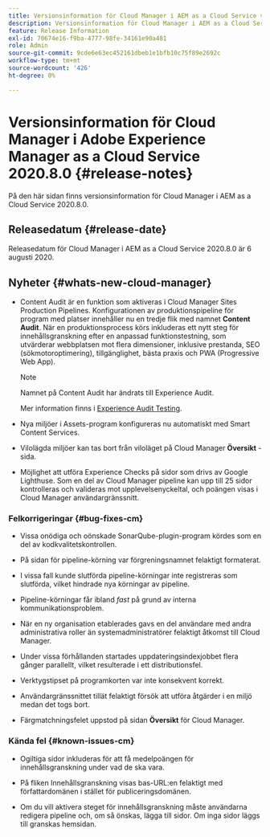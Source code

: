 ```yaml
---
title: Versionsinformation för Cloud Manager i AEM as a Cloud Service version 2020.8.0
description: Versionsinformation för Cloud Manager i AEM as a Cloud Service version 2020.8.0
feature: Release Information
exl-id: 70674e16-f9ba-4777-98fe-34161e90a481
role: Admin
source-git-commit: 9cde6e63ec452161dbeb1e1bfb10c75f89e2692c
workflow-type: tm+mt
source-wordcount: '426'
ht-degree: 0%

---
```


# Versionsinformation för Cloud Manager i Adobe Experience Manager as a Cloud Service 2020.8.0 {#release-notes}

På den här sidan finns versionsinformation för Cloud Manager i AEM as a Cloud Service 2020.8.0.

## Releasedatum {#release-date}

Releasedatum för Cloud Manager i AEM as a Cloud Service 2020.8.0 är 6 augusti 2020.

## Nyheter {#whats-new-cloud-manager}

* Content Audit är en funktion som aktiveras i Cloud Manager Sites Production Pipelines. Konfigurationen av produktionspipeline för program med platser innehåller nu en tredje flik med namnet **Content Audit**. När en produktionsprocess körs inkluderas ett nytt steg för innehållsgranskning efter en anpassad funktionstestning, som utvärderar webbplatsen mot flera dimensioner, inklusive prestanda, SEO (sökmotoroptimering), tillgänglighet, bästa praxis och PWA (Progressive Web App).


  >[!NOTE]
  >Namnet på Content Audit har ändrats till Experience Audit.

  Mer information finns i [Experience Audit Testing](/help/implementing/cloud-manager/experience-audit-dashboard.md).

* Nya miljöer i Assets-program konfigureras nu automatiskt med Smart Content Services.

* Vilolägda miljöer kan tas bort från viloläget på Cloud Manager **Översikt** -sida.

* Möjlighet att utföra Experience Checks på sidor som drivs av Google Lighthuse. Som en del av Cloud Manager pipeline kan upp till 25 sidor kontrolleras och valideras mot upplevelsenyckeltal, och poängen visas i Cloud Manager användargränssnitt.

### Felkorrigeringar {#bug-fixes-cm}

* Vissa onödiga och oönskade SonarQube-plugin-program kördes som en del av kodkvalitetskontrollen.

* På sidan för pipeline-körning var förgreningsnamnet felaktigt formaterat.

* I vissa fall kunde slutförda pipeline-körningar inte registreras som slutförda, vilket hindrade nya körningar av pipeline.

* Pipeline-körningar får ibland *fast* på grund av interna kommunikationsproblem.

* När en ny organisation etablerades gavs en del användare med andra administrativa roller än systemadministratörer felaktigt åtkomst till Cloud Manager.

* Under vissa förhållanden startades uppdateringsindexjobbet flera gånger parallellt, vilket resulterade i ett distributionsfel.

* Verktygstipset på programkorten var inte konsekvent korrekt.

* Användargränssnittet tillät felaktigt försök att utföra åtgärder i en miljö medan det togs bort.

* Färgmatchningsfelet uppstod på sidan **Översikt** för Cloud Manager.

### Kända fel {#known-issues-cm}

* Ogiltiga sidor inkluderas för att få medelpoängen för innehållsgranskning under vad de ska vara.

* På fliken Innehållsgranskning visas bas-URL:en felaktigt med författardomänen i stället för publiceringsdomänen.

* Om du vill aktivera steget för innehållsgranskning måste användarna redigera pipeline och, om så önskas, lägga till sidor. Om inga sidor läggs till granskas hemsidan.
